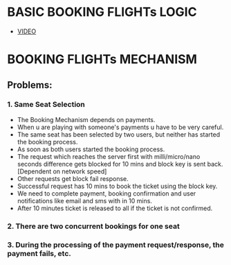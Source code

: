 # BASIC BOOKING FLIGHTs LOGIC
- [VIDEO](https://drive.google.com/file/d/1xeyCwaqdSSgzaicSLN__ylYWFEaCRyiz/view?usp=drive_link)

# BOOKING FLIGHTs MECHANISM

## Problems:

### 1. Same Seat Selection
- The Booking Mechanism depends on payments. 
- When u are playing with someone's payments u have to be very careful.
- The same seat has been selected by two users, but neither has started the booking process.
- As soon as both users started the booking process.
- The request which reaches the server first with milli/micro/nano seconds difference gets blocked for 10 mins and block key is sent back. [Dependent on network speed]
- Other requests get block fail response.
- Successful request has 10 mins to book the ticket using the block key.
- We need to complete payment, booking confirmation and user notifications like email and sms with in 10 mins.
- After 10 minutes ticket is released to all if the ticket is not confirmed.

### 2. There are two concurrent bookings for one seat

### 3. During the processing of the payment request/response, the payment fails, etc.


